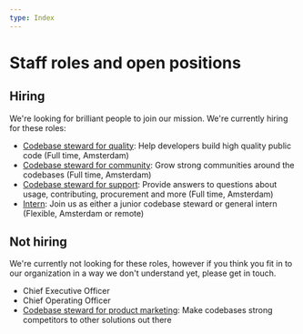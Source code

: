 ```yaml
---
type: Index
---
```


# Staff roles and open positions

## Hiring

We're looking for brilliant people to join our mission. We're currently hiring for these roles:

* [Codebase steward for quality](quality.md): Help developers build high quality public code (Full time, Amsterdam)
* [Codebase steward for community](community.md): Grow strong communities around the codebases (Full time, Amsterdam)
* [Codebase steward for support](support.md): Provide answers to questions about usage, contributing, procurement and more (Full time, Amsterdam)
* [Intern](intern.md): Join us as either a junior codebase steward or general intern (Flexible, Amsterdam or remote)

## Not hiring

We're currently not looking for these roles, however if you think you fit in to our organization in a way we don't understand yet, please get in touch.

* Chief Executive Officer
* Chief Operating Officer
* [Codebase steward for product marketing](product-marketing.md): Make codebases strong competitors to other solutions out there
